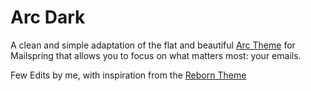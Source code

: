 # Arc Dark

A clean and simple adaptation of the flat and beautiful [Arc Theme](https://github.com/horst3180/arc-theme) for Mailspring that allows you to focus on what matters most: your emails.  

Few Edits by me, with inspiration from the  [Reborn Theme](https://github.com/nukeknurs/Reborn)
